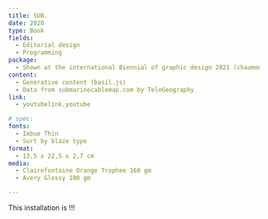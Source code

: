 ```yaml
---
title: SUB.
date: 2020
type: Book
fields:
  - Editorial design
  - Programming
package:
  - Shown at the international Biennial of graphic design 2021 (chaumont) student competition
content:
  - Generative content (basil.js)
  - Data from submarinecablemap.com by TeleGeography
link:
  - youtubelink.youtube

# spec:
fonts:
  - Imbue Thin
  - Surt by blaze type 
format:
  - 13,5 x 22,5 x 2,7 cm 
media:
  - Clairefontaine Orange Trophee 160 gm
  - Avery Glossy 100 gm 

---
```


This installation is !!!